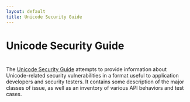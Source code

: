 ```yaml
---
layout: default
title: Unicode Security Guide
---
```


# Unicode Security Guide

<h1></h1>
<p> The <a href="unicode-security-guide">Unicode Security Guide</a> attempts to
provide information about Unicode-related security vulnerabilities in a format useful to
application developers and security testers.  It contains some description of
the major classes of issue, as well as an inventory of various API behaviors and test
cases.</p>

